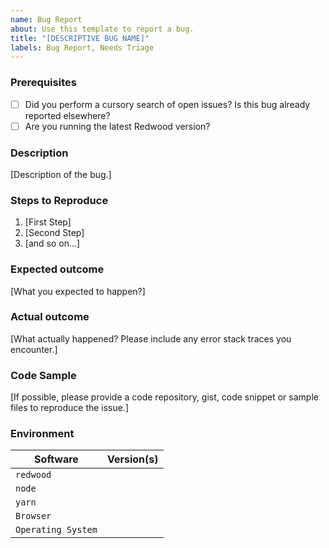 ```yaml
---
name: Bug Report
about: Use this template to report a bug.
title: "[DESCRIPTIVE BUG NAME]"
labels: Bug Report, Needs Triage
---
```


### Prerequisites

- [ ] Did you perform a cursory search of open issues? Is this bug already reported elsewhere?
- [ ] Are you running the latest Redwood version?

### Description

[Description of the bug.]

### Steps to Reproduce

1. [First Step]
2. [Second Step]
3. [and so on...]

### Expected outcome

[What you expected to happen?]

### Actual outcome

[What actually happened? Please include any error stack traces you encounter.]

### Code Sample

[If possible, please provide a code repository, gist, code snippet or sample files to reproduce the issue.]

### Environment

<!--
Run the following commands in your project directory

- for redwood `yarn redwood --version`
- for yarn `yarn --version`
- node `node --version`
- yarn `yarn --version`
-->


| Software          | Version(s) |
| ----------------- | ---------- |
| `redwood`         |
| `node`            |
| `yarn`            |
| `Browser`         |
| `Operating System`|
